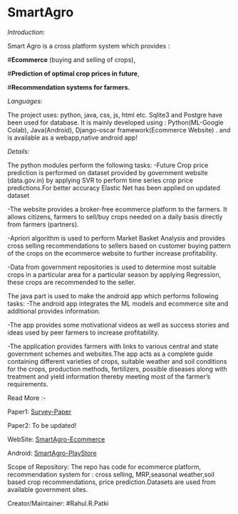 # SmartAgro

*Introduction*:

Smart Agro is a cross platform system which provides :

#**Ecommerce** (buying and selling of crops),

#**Prediction of optimal crop prices in future**,

#**Recommendation systems for farmers.**

*Languages*:


The project uses: python, java, css, js, html etc. Sqlite3 and Postgre have been used for database.
It is mainly developed using :
Python(ML-Google Colab),
Java(Android),
Django-oscar framework(Ecommerce Website) .
and is available as a webapp,native android app!

*Details*:


The python modules perform the following tasks:
  -Future Crop price prediction is performed on dataset provided by government website (data.gov.in) by applying SVR to perform time series crop price predictions.For better accuracy Elastic Net has been applied on updated dataset

  -The website provides a broker-free ecommerce platform to the farmers. It allows citizens, farmers to sell/buy crops needed on a daily basis directly from farmers (partners).

  -Apriori algorithm is used to perform Market Basket Analysis and provides cross selling recommendations to sellers  based on customer buying pattern of the crops on the ecommerce website to further increase profitability.

  -Data from government repositories is used to determine most suitable crops in a particular area for a particular season by applying Regression, these crops are recommended to the seller.

The java part is used to make the android app which performs following tasks:
  -The android app integrates the ML models and ecommerce site and additional provides information.

  -The app provides some motivational videos as well as success stories and ideas used by peer farmers to increase profitability.

  -The application provides farmers with links to various central and state government schemes and websites.The app acts as a complete guide containing different varieties of crops, suitable weather and soil conditions for the crops, production methods, fertilizers, possible diseases along with treatment and yield information thereby meeting most of the farmer’s requirements.

  
Read More :-

Paper1:
  [Survey-Paper](http://ijsrd.com/Article.php?manuscript=IJSRDV6I100248)
  
Paper2:
  To be updated!
  
WebSite:
  [SmartAgro-Ecommerce](https://smartagroecom.pythonanywhere.com/)
  
Android:
  [SmartAgro-PlayStore](https://play.google.com/store/apps/details?id=com.sneha.smartagro)

Scope of Repository:
The repo has code for ecommerce platform, recommendation system for : cross selling, MRP,seasonal weather,soil based crop recommendations, price prediction.Datasets are used from available government sites.
 

  
Creator/Maintainer:
#Rahul.R.Patki
